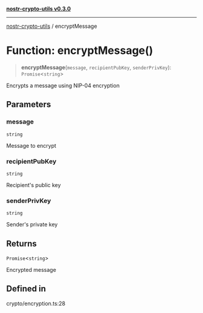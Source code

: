 [**nostr-crypto-utils v0.3.0**](../README.md)

***

[nostr-crypto-utils](../globals.md) / encryptMessage

# Function: encryptMessage()

> **encryptMessage**(`message`, `recipientPubKey`, `senderPrivKey`): `Promise`\<`string`\>

Encrypts a message using NIP-04 encryption

## Parameters

### message

`string`

Message to encrypt

### recipientPubKey

`string`

Recipient's public key

### senderPrivKey

`string`

Sender's private key

## Returns

`Promise`\<`string`\>

Encrypted message

## Defined in

crypto/encryption.ts:28
